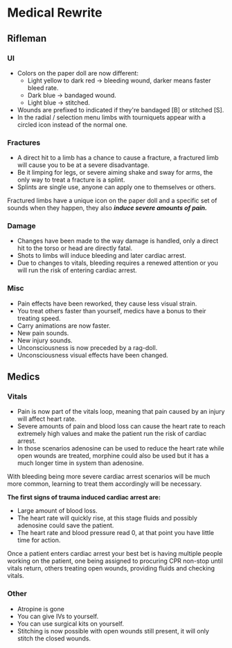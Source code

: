 # Medical Rewrite

## Rifleman
### UI
- Colors on the paper doll are now different:
  - Light yellow to dark red -> bleeding wound, darker means faster bleed rate.
  - Dark blue -> bandaged wound.
  - Light blue -> stitched.
- Wounds are prefixed to indicated if they're bandaged [B] or stitched [S].
- In the radial / selection menu limbs with tourniquets appear with a circled icon instead of the normal one.

### Fractures
- A direct hit to a limb has a chance to cause a fracture, a fractured limb will cause you to be at a severe disadvantage.
- Be it limping for legs, or severe aiming shake and sway for arms, the only way to treat a fracture is a splint.
- Splints are single use, anyone can apply one to themselves or others.

Fractured limbs have a unique icon on the paper doll and a specific set of sounds when they happen, they also ***induce severe amounts of pain.***

### Damage
- Changes have been made to the way damage is handled, only a direct hit to the torso or head are directly fatal.
- Shots to limbs will induce bleeding and later cardiac arrest.
- Due to changes to vitals, bleeding requires a renewed attention or you will run the risk of entering cardiac arrest.

### Misc
- Pain effects have been reworked, they cause less visual strain.
- You treat others faster than yourself, medics have a bonus to their treating speed.
- Carry animations are now faster.
- New pain sounds.
- New injury sounds.
- Unconsciousness is now preceded by a rag-doll.
- Unconsciousness visual effects have been changed.

## Medics

### Vitals
- Pain is now part of the vitals loop, meaning that pain caused by an injury will affect heart rate.
- Severe amounts of pain and blood loss can cause the heart rate to reach extremely high values and make the patient run the risk of cardiac arrest.
- In those scenarios adenosine can be used to reduce the heart rate while open wounds are treated, morphine could also be used but it has a much longer time in system than adenosine.

With bleeding being more severe cardiac arrest scenarios will be much more common, learning to treat them accordingly will be necessary.

**The first signs of trauma induced cardiac arrest are:**
- Large amount of blood loss.
- The heart rate will quickly rise, at this stage fluids and possibly adenosine could save the patient.
- The heart rate and blood pressure read 0, at that point you have little time for action.

Once a patient enters cardiac arrest your best bet is having multiple people working on the patient, one being assigned to procuring CPR non-stop until vitals return, others treating open wounds, providing fluids and checking vitals.

### Other
- Atropine is gone
- You can give IVs to yourself.
- You can use surgical kits on yourself.
- Stitching is now possible with open wounds still present, it will only stitch the closed wounds.
